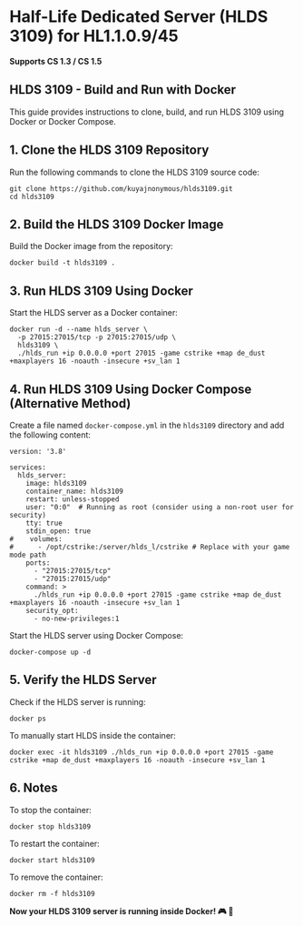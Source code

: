 <html lang="en">
<body>

<div class="container">

<h1>Half-Life Dedicated Server (HLDS 3109) for HL1.1.0.9/45</h1>
<p><strong>Supports CS 1.3 / CS 1.5</strong></p>

<h2>HLDS 3109 - Build and Run with Docker</h2>
<p>This guide provides instructions to clone, build, and run HLDS 3109 using Docker or Docker Compose.</p>

<h2>1. Clone the HLDS 3109 Repository</h2>
<p>Run the following commands to clone the HLDS 3109 source code:</p>
<pre><code>git clone https://github.com/kuyajnonymous/hlds3109.git
cd hlds3109
</code></pre>

<h2>2. Build the HLDS 3109 Docker Image</h2>
<p>Build the Docker image from the repository:</p>
<pre><code>docker build -t hlds3109 .
</code></pre>

<h2>3. Run HLDS 3109 Using Docker</h2>
<p>Start the HLDS server as a Docker container:</p>
<pre><code>docker run -d --name hlds_server \
  -p 27015:27015/tcp -p 27015:27015/udp \
  hlds3109 \
  ./hlds_run +ip 0.0.0.0 +port 27015 -game cstrike +map de_dust +maxplayers 16 -noauth -insecure +sv_lan 1
</code></pre>

<h2>4. Run HLDS 3109 Using Docker Compose (Alternative Method)</h2>
<p>Create a file named <code>docker-compose.yml</code> in the <code>hlds3109</code> directory and add the following content:</p>

<pre><code>version: '3.8'

services:
  hlds_server:
    image: hlds3109
    container_name: hlds3109
    restart: unless-stopped
    user: "0:0"  # Running as root (consider using a non-root user for security)
    tty: true
    stdin_open: true
#    volumes:
#      - /opt/cstrike:/server/hlds_l/cstrike # Replace with your game mode path
    ports:
      - "27015:27015/tcp"
      - "27015:27015/udp"
    command: >
      ./hlds_run +ip 0.0.0.0 +port 27015 -game cstrike +map de_dust +maxplayers 16 -noauth -insecure +sv_lan 1
    security_opt:
      - no-new-privileges:1
</code></pre>

<p>Start the HLDS server using Docker Compose:</p>
<pre><code>docker-compose up -d
</code></pre>

<h2>5. Verify the HLDS Server</h2>
<p>Check if the HLDS server is running:</p>
<pre><code>docker ps
</code></pre>

<p>To manually start HLDS inside the container:</p>
<pre><code>docker exec -it hlds3109 ./hlds_run +ip 0.0.0.0 +port 27015 -game cstrike +map de_dust +maxplayers 16 -noauth -insecure +sv_lan 1
</code></pre>

<h2>6. Notes</h2>
<p>To stop the container:</p>
<pre><code>docker stop hlds3109
</code></pre>

<p>To restart the container:</p>
<pre><code>docker start hlds3109
</code></pre>

<p>To remove the container:</p>
<pre><code>docker rm -f hlds3109
</code></pre>

<div class="note">
    <strong>Now your HLDS 3109 server is running inside Docker! 🎮 🚀</strong>
</div>

</div>

</body>
</html>
